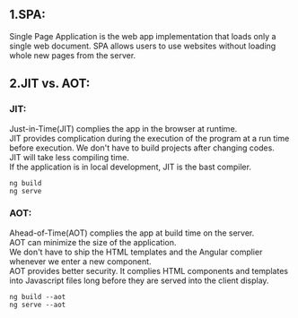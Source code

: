 ## 1.SPA:
Single Page Application is the web app implementation that loads only a single web document.
SPA allows users to use websites without loading whole new pages from the server.
  
## 2.JIT vs. AOT:
### JIT:
Just-in-Time(JIT) complies the app in the browser at runtime.\
JIT provides complication during the execution of the program at a run time before execution. We don't have to build projects after changing codes.\
JIT will take less compiling time.\
If the application is in local development, JIT is the bast compiler.
```
ng build
ng serve
```
### AOT:
Ahead-of-Time(AOT) complies the app at build time on the server.\
AOT can minimize the size of the application.\
We don't have to ship the HTML templates and the Angular complier whenever we enter a new component.\
AOT provides better security. It complies HTML components and templates into Javascript files long before they are served 
into the client display.
```
ng build --aot
ng serve --aot
```
